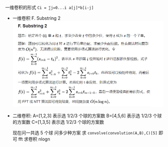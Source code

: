 一维卷积的形式
`Ci = ∑j=0...i a[j]*b[i-j]`

- 一维卷积
  F. Substring 2
  ![1663048789665](image/note/1663048789665.png)

- 二维卷积:
  A=[1,2,3] 表示选 1/2/3 个球的方案数
  B=[4,5,6] 表示选 1/2/3 个球的方案数
  C=[1,3,5] 表示选 1/2/3 个球的方案数

  现在问一共选 5 个球 问多少种方案
  求 `convolve(convolution(A,B),C)[5]` 即可
  fft 求卷积 nlogn

  ​
